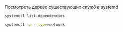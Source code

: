 Посмотреть дерево существующих служб в systemd
```bash
systemctl list-dependencies
```

```bash
systemctl -a --type=network
```
